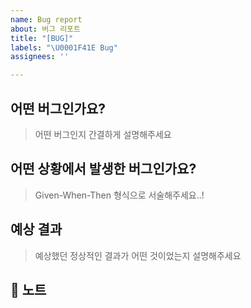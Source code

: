 ```yaml
---
name: Bug report
about: 버그 리포트
title: "[BUG]"
labels: "\U0001F41E Bug"
assignees: ''

---
```


## 어떤 버그인가요?
> 어떤 버그인지 간결하게 설명해주세요

## 어떤 상황에서 발생한 버그인가요?
> Given-When-Then 형식으로 서술해주세요..!

## 예상 결과
> 예상했던 정상적인 결과가 어떤 것이었는지 설명해주세요

## 📢 노트
